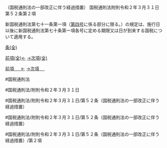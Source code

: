 （国税通則法の一部改正に伴う経過措置）
国税通則法附則令和２年３月３１日第５２条第２項

新国税通則法第七十一条第一項（[第四号](国税通則法＿＿＿＿附則令和２年３月３１日第５２条第２項第４号)に係る部分に限る。）の規定は、施行日以後に新国税通則法第七十条第一項各号に定める期限又は日が到来する国税について適用する。

[条(全)](国税通則法＿＿＿＿附則令和２年３月３１日第５２条_.md)

[前項(全)←](国税通則法＿＿＿＿附則令和２年３月３１日第５２条第１項_.md)    [→次項(全)](国税通則法＿＿＿＿附則令和２年３月３１日第５２条第３項_.md)

[前項 　 ←](国税通則法＿＿＿＿附則令和２年３月３１日第５２条第１項.md)    [→次項 　 ](国税通則法＿＿＿＿附則令和２年３月３１日第５２条第３項.md)



#国税通則法

#国税通則法/附則令和２年３月３１日

#国税通則法/附則令和２年３月３１日/第５２条（国税通則法の一部改正に伴う経過措置）

#国税通則法/附則令和２年３月３１日/第５２条（国税通則法の一部改正に伴う経過措置）

#国税通則法/附則令和２年３月３１日/第５２条（国税通則法の一部改正に伴う経過措置）/第２項

